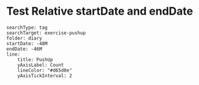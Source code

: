 # Test Relative startDate and endDate

``` tracker
searchType: tag
searchTarget: exercise-pushup
folder: diary
startDate: -48M
endDate: -46M
line:
    title: PushUp
    yAxisLabel: Count
    lineColor: "#d65d0e"
    yAxisTickInterval: 2
```